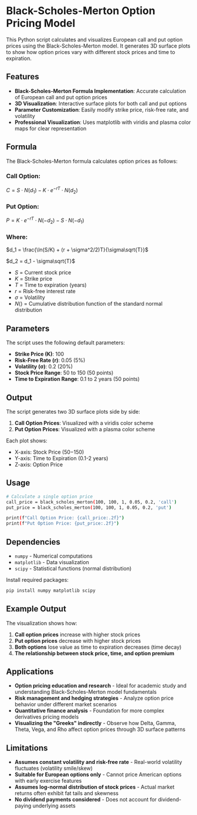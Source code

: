 # Black-Scholes-Merton Option Pricing Model

This Python script calculates and visualizes European call and put option prices using the Black-Scholes-Merton model. It generates 3D surface plots to show how option prices vary with different stock prices and time to expiration.

## Features

- **Black-Scholes-Merton Formula Implementation**: Accurate calculation of European call and put option prices
- **3D Visualization**: Interactive surface plots for both call and put options
- **Parameter Customization**: Easily modify strike price, risk-free rate, and volatility
- **Professional Visualization**: Uses matplotlib with viridis and plasma color maps for clear representation

## Formula

The Black-Scholes-Merton formula calculates option prices as follows:

### Call Option:
$C = S \cdot N(d_1) - K \cdot e^{-rT} \cdot N(d_2)$

### Put Option:
$P = K \cdot e^{-rT} \cdot N(-d_2) - S \cdot N(-d_1)$

### Where:
$d_1 = \frac{\ln(S/K) + (r + \sigma^2/2)T}{\sigma\sqrt{T}}$

$d_2 = d_1 - \sigma\sqrt{T}$

- $S$ = Current stock price
- $K$ = Strike price
- $T$ = Time to expiration (years)
- $r$ = Risk-free interest rate
- $\sigma$ = Volatility
- $N()$ = Cumulative distribution function of the standard normal distribution

## Parameters

The script uses the following default parameters:
- **Strike Price (K)**: 100
- **Risk-Free Rate (r)**: 0.05 (5%)
- **Volatility (σ)**: 0.2 (20%)
- **Stock Price Range**: 50 to 150 (50 points)
- **Time to Expiration Range**: 0.1 to 2 years (50 points)

## Output

The script generates two 3D surface plots side by side:

1. **Call Option Prices**: Visualized with a viridis color scheme
2. **Put Option Prices**: Visualized with a plasma color scheme

Each plot shows:
- X-axis: Stock Price ($50-$150)
- Y-axis: Time to Expiration (0.1-2 years)
- Z-axis: Option Price

## Usage

``` bash
# Calculate a single option price
call_price = black_scholes_merton(100, 100, 1, 0.05, 0.2, 'call')
put_price = black_scholes_merton(100, 100, 1, 0.05, 0.2, 'put')

print(f"Call Option Price: {call_price:.2f}")
print(f"Put Option Price: {put_price:.2f}")
``` 
## Dependencies

- `numpy` - Numerical computations
- `matplotlib` - Data visualization  
- `scipy` - Statistical functions (normal distribution)

Install required packages:
```bash
pip install numpy matplotlib scipy
```

## Example Output


The visualization shows how:
1. **Call option prices** increase with higher stock prices
2. **Put option prices** decrease with higher stock prices
3. **Both options** lose value as time to expiration decreases (time decay)
4. **The relationship between stock price, time, and option premium**

## Applications

- **Option pricing education and research** - Ideal for academic study and understanding Black-Scholes-Merton model fundamentals
- **Risk management and hedging strategies** - Analyze option price behavior under different market scenarios
- **Quantitative finance analysis** - Foundation for more complex derivatives pricing models
- **Visualizing the "Greeks" indirectly** - Observe how Delta, Gamma, Theta, Vega, and Rho affect option prices through 3D surface patterns

## Limitations

- **Assumes constant volatility and risk-free rate** - Real-world volatility fluctuates (volatility smile/skew)
- **Suitable for European options only** - Cannot price American options with early exercise features
- **Assumes log-normal distribution of stock prices** - Actual market returns often exhibit fat tails and skewness
- **No dividend payments considered** - Does not account for dividend-paying underlying assets
